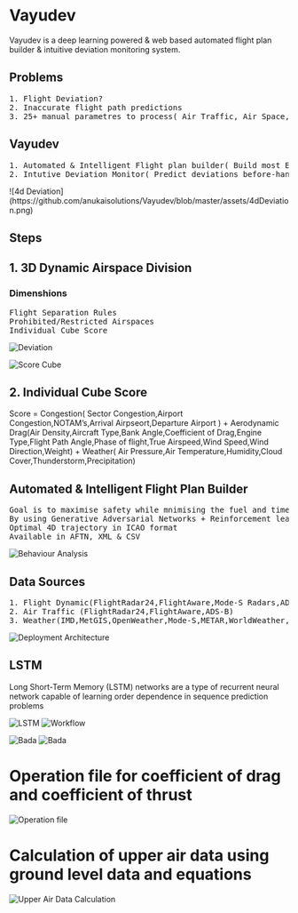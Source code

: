# Vayudev
Vayudev is a deep learning powered & web based automated flight plan builder & intuitive deviation monitoring system.

<h2>Problems</h2>
<pre>
1. Flight Deviation?
2. Inaccurate flight path predictions
3. 25+ manual parametres to process( Air Traffic, Air Space, Wind speed, Wind Direction etc)
</pre>

<h2>Vayudev</h2>
<pre>
1. Automated & Intelligent Flight plan builder( Build most Economical flight plan in seconds )
2. Intutive Deviation Monitor( Predict deviations before-hand )
</pre>
![4d Deviation](https://github.com/anukaisolutions/Vayudev/blob/master/assets/4dDeviation.png)

<h2>Steps</h2>
<h2>1. 3D Dynamic Airspace Division</h2>
<h3>Dimenshions</h3>
  
<pre>
Flight Separation Rules
Prohibited/Restricted Airspaces
Individual Cube Score
</pre>

![Deviation](https://github.com/anukaisolutions/Vayudev/blob/master/assets/deviation.png)

![Score Cube](https://github.com/anukaisolutions/Vayudev/blob/master/assets/scoreCube.png)
<h2>2. Individual Cube Score</h2>
Score = Congestion( Sector Congestion,Airport Congestion,NOTAM’s,Arrival Airpseort,Departure Airport ) 
      + Aerodynamic Drag(Air Density,Aircraft Type,Bank Angle,Coefficient of Drag,Engine Type,Flight Path Angle,Phase of                flight,True Airspeed,Wind Speed,Wind Direction,Weight) 
      + Weather( Air Pressure,Air Temperature,Humidity,Cloud Cover,Thunderstorm,Precipitation)



<h2>Automated & Intelligent Flight Plan Builder</h2>
<pre>
Goal is to maximise safety while mnimising the fuel and time.
By using Generative Adversarial Networks + Reinforcement learning it will Output: 
Optimal 4D trajectory in ICAO format
Available in AFTN, XML & CSV
</pre>

![Behaviour Analysis](https://github.com/anukaisolutions/Vayudev/blob/master/assets/behaviour.png)
     
<h2>Data Sources</h2>
<pre>
1. Flight Dynamic(FlightRadar24,FlightAware,Mode-S Radars,ADS-B,Aircraft performance files(.opf))
2. Air Traffic (FlightRadar24,FlightAware,ADS-B)
3. Weather(IMD,MetGIS,OpenWeather,Mode-S,METAR,WorldWeather,NOAA,University of Wyoming,UASS(Radiosonde))
</pre>

![Deployment Architecture](https://github.com/anukaisolutions/Vayudev/blob/master/assets/architecture.png)

<h2>LSTM</h2>
Long Short-Term Memory (LSTM) networks are a type of recurrent neural network capable of learning order dependence in sequence prediction problems

![LSTM](https://github.com/anukaisolutions/Vayudev/blob/master/assets/lstm.png)
![Workflow](https://github.com/anukaisolutions/Vayudev/blob/master/assets/workflow.png)



![Bada](https://github.com/anukaisolutions/Vayudev/blob/master/assets/bada.png)
![Bada](https://github.com/anukaisolutions/Vayudev/blob/master/assets/bada2.png)

# Operation file for coefficient of drag and coefficient of thrust

![Operation file](https://github.com/anukaisolutions/Vayudev/blob/master/assets/opfile.png)

# Calculation of upper air data using ground level data and equations

![Upper Air Data Calculation](https://github.com/anukaisolutions/Vayudev/blob/master/assets/upperAir.png)


